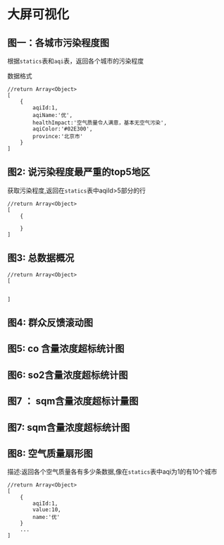 # 大屏可视化
## 图一：各城市污染程度图
根据`statics`表和`aqi`表，返回各个城市的污染程度

数据格式
```
//return Array<Object>
[
    {
        aqiId:1,
        aqiName:'优',
        healthImpact:'空气质量令人满意，基本无空气污染',
        aqiColor:'#02E300',
        province:'北京市'
    }
]

```

## 图2: 说污染程度最严重的top5地区
获取污染程度,返回在`statics`表中aqiId>5部分的行
```
//return Array<Object>
[
    {

    }
]
```
## 图3: 总数据概况

```
//return Array<Object>
[
   

]
```

## 图4: 群众反馈滚动图
## 图5: co 含量浓度超标统计图
## 图6: so2含量浓度超标统计图
## 图7 ： sqm含量浓度超标计量图
## 图7: sqm含量浓度超标统计图
## 图8: 空气质量扇形图
描述:返回各个空气质量各有多少条数据,像在`statics`表中aqi为1的有10个城市
```
//return Array<Object>
[
    {
        aqiId:1,
        value:10,
        name:'优'
    }
    ...
]
```